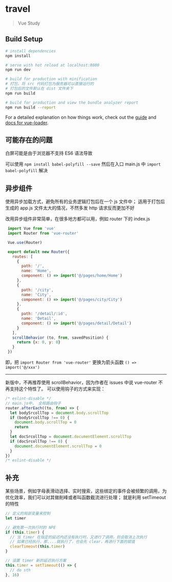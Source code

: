 # travel

> Vue Study

## Build Setup

``` bash
# install dependencies
npm install

# serve with hot reload at localhost:8080
npm run dev

# build for production with minification
# 打包，将 src 代码打包为服务器可以直接运行的
# 打包后的文件默认在 dist 文件夹下
npm run build

# build for production and view the bundle analyzer report
npm run build --report
```

For a detailed explanation on how things work, check out the [guide](http://vuejs-templates.github.io/webpack/) and [docs for vue-loader](http://vuejs.github.io/vue-loader).

## 可能存在的问题

白屏可能是由于浏览器不支持 ES6 语法导致

可以使用 `npm install babel-polyfill --save` 然后在入口 main.js 中 `import babel-polyfill` 解决

## 异步组件

使用异步加载方式，避免所有的业务逻辑打包后在一个 js 文件中；
适用于打包后生成的 app.js 文件太大的情况，不然多发 http 请求反而更加不好

改用异步组件非常简单，在很多地方都可以用，例如 router 下的 index.js

```javascript
 import Vue from 'vue'
 import Router from 'vue-router'

 Vue.use(Router)

 export default new Router({
   routes: [
     {
       path: '/',
       name: 'Home',
       component: () => import('@/pages/home/Home')
     },
     {
       path: '/city',
       name: 'City',
       component: () => import('@/pages/city/City')
     },
     {
       path: '/detail/:id',
       name: 'Detail',
       component: () => import('@/pages/detail/Detail')
     }
   ],
   scrollBehavior (to, from, savedPosition) {
     return {x: 0, y: 0}
   }
 })
 ```

即，把 `import Router from 'vue-router'` 更换为箭头函数 `() => import('@/xxx')`

---

新版中，不再推荐使用 scrollBehavior，因为作者在 issues 中说 vue-router 不再支持这个特性了。
可以使用钩子的方式来实现：

``` js
/* eslint-disable */
// main.js中， 全局路由钩子
router.afterEach((to, from) => {
  let bodySrcollTop = document.body.scrollTop
  if (bodySrcollTop !== 0) {
    document.body.scrollTop = 0
    return
  }
  let docSrcollTop = document.documentElement.scrollTop
  if (docSrcollTop !== 0) {
    document.documentElement.scrollTop = 0
  }
})
/* eslint-disable */
```

## 补充
某些场景，例如字母表滑动选择、实时搜索，这些绑定的事件会被频繁的调用，为优化效率，我们可以对其做削峰或者叫函数截流进行处理；
就是利用 setTimeout 的特性

``` javascript
// 定义的局部变量来控制
let timer

// 避免第一次执行时的 NPE
if (this.timer) {
  // 当 timer 在指定的延迟内还没有执行时，又进行了调用，则会取消上次执行
  // 如果已经执行，那....就执行了，也会先 clear，再进行下面的赋值
  clearTimeout(this.timer)
}

// 设置 timer 新的延迟执行方案
this.timer = setTimeout(() => {
  // do sth
}, 16)
```
